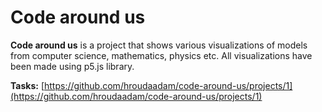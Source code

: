 # Code around us

**Code around us** is a project that shows various
visualizations of models from computer science, mathematics,
physics etc. All visualizations have been made using p5.js library.

**Tasks:** [https://github.com/hroudaadam/code-around-us/projects/1](https://github.com/hroudaadam/code-around-us/projects/1)